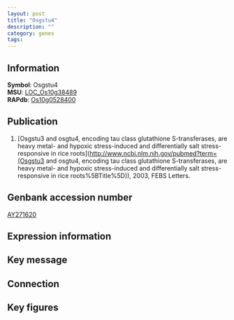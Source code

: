 ```yaml
---
layout: post
title: "Osgstu4"
description: ""
category: genes
tags: 
---
```


## Information
__Symbol__: Osgstu4  
__MSU__: [LOC_Os10g38489](http://rice.plantbiology.msu.edu/cgi-bin/ORF_infopage.cgi?orf=LOC_Os10g38489)  
__RAPdb__: [Os10g0528400](http://rapdb.dna.affrc.go.jp/viewer/gbrowse_details/irgsp1?name=Os10g0528400)  

## Publication
1. [Osgstu3 and osgtu4, encoding tau class glutathione S-transferases, are heavy metal- and hypoxic stress-induced and differentially salt stress-responsive in rice roots](http://www.ncbi.nlm.nih.gov/pubmed?term=(Osgstu3 and osgtu4, encoding tau class glutathione S-transferases, are heavy metal- and hypoxic stress-induced and differentially salt stress-responsive in rice roots%5BTitle%5D)), 2003, FEBS Letters.

## Genbank accession number
[AY271620](http://www.ncbi.nlm.nih.gov/nuccore/AY271620)

## Expression information

## Key message

## Connection

## Key figures


